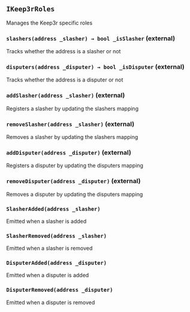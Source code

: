 ## `IKeep3rRoles`

Manages the Keep3r specific roles




### `slashers(address _slasher) → bool _isSlasher` (external)

Tracks whether the address is a slasher or not




### `disputers(address _disputer) → bool _isDisputer` (external)

Tracks whether the address is a disputer or not




### `addSlasher(address _slasher)` (external)

Registers a slasher by updating the slashers mapping



### `removeSlasher(address _slasher)` (external)

Removes a slasher by updating the slashers mapping



### `addDisputer(address _disputer)` (external)

Registers a disputer by updating the disputers mapping



### `removeDisputer(address _disputer)` (external)

Removes a disputer by updating the disputers mapping




### `SlasherAdded(address _slasher)`

Emitted when a slasher is added




### `SlasherRemoved(address _slasher)`

Emitted when a slasher is removed




### `DisputerAdded(address _disputer)`

Emitted when a disputer is added




### `DisputerRemoved(address _disputer)`

Emitted when a disputer is removed






